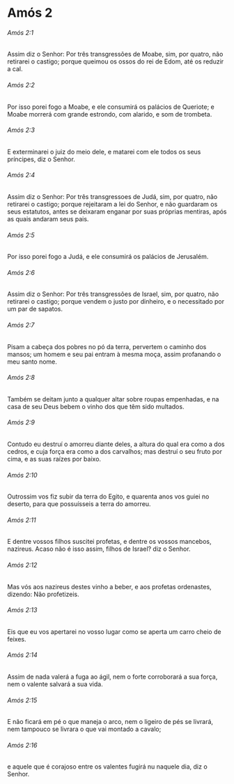 # Amós 2

###### Amós 2:1

Assim diz o Senhor: Por três transgressões de Moabe, sim, por quatro, não retirarei o castigo; porque queimou os ossos do rei de Edom, até os reduzir a cal.

###### Amós 2:2

Por isso porei fogo a Moabe, e ele consumirá os palácios de Queriote; e Moabe morrerá com grande estrondo, com alarido, e som de trombeta.

###### Amós 2:3

E exterminarei o juiz do meio dele, e matarei com ele todos os seus príncipes, diz o Senhor.

###### Amós 2:4

Assim diz o Senhor: Por três transgressoes de Judá, sim, por quatro, não retirarei o castigo; porque rejeitaram a lei do Senhor, e não guardaram os seus estatutos, antes se deixaram enganar por suas próprias mentiras, após as quais andaram seus pais.

###### Amós 2:5

Por isso porei fogo a Judá, e ele consumirá os palácios de Jerusalém.

###### Amós 2:6

Assim diz o Senhor: Por três transgressões de Israel, sim, por quatro, não retirarei o castigo; porque vendem o justo por dinheiro, e o necessitado por um par de sapatos.

###### Amós 2:7

Pisam a cabeça dos pobres no pó da terra, pervertem o caminho dos mansos; um homem e seu pai entram à mesma moça, assim profanando o meu santo nome.

###### Amós 2:8

Também se deitam junto a qualquer altar sobre roupas empenhadas, e na casa de seu Deus bebem o vinho dos que têm sido multados.

###### Amós 2:9

Contudo eu destruí o amorreu diante deles, a altura do qual era como a dos cedros, e cuja força era como a dos carvalhos; mas destruí o seu fruto por cima, e as suas raízes por baixo.

###### Amós 2:10

Outrossim vos fiz subir da terra do Egito, e quarenta anos vos guiei no deserto, para que possuísseis a terra do amorreu.

###### Amós 2:11

E dentre vossos filhos suscitei profetas, e dentre os vossos mancebos, nazireus. Acaso não é isso assim, filhos de Israel? diz o Senhor.

###### Amós 2:12

Mas vós aos nazireus destes vinho a beber, e aos profetas ordenastes, dizendo: Não profetizeis.

###### Amós 2:13

Eis que eu vos apertarei no vosso lugar como se aperta um carro cheio de feixes.

###### Amós 2:14

Assim de nada valerá a fuga ao ágil, nem o forte corroborará a sua força, nem o valente salvará a sua vida.

###### Amós 2:15

E não ficará em pé o que maneja o arco, nem o ligeiro de pés se livrará, nem tampouco se livrara o que vai montado a cavalo;

###### Amós 2:16

e aquele que é corajoso entre os valentes fugirá nu naquele dia, diz o Senhor.


